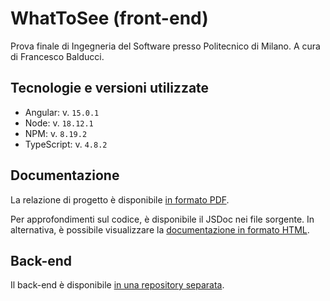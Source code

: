 # WhatToSee (front-end)
Prova finale di Ingegneria del Software presso Politecnico di Milano. A cura di Francesco Balducci.

## Tecnologie e versioni utilizzate
- Angular: v. `15.0.1`
- Node: v. `18.12.1`
- NPM: v. `8.19.2`
- TypeScript: v. `4.8.2`

## Documentazione
La relazione di progetto è disponibile [in formato PDF](<RELAZIONE PROVA FINALE.pdf>).

Per approfondimenti sul codice, è disponibile il JSDoc nei file sorgente. In alternativa, è possibile visualizzare la [documentazione in formato HTML](jsdoc/index.html).

## Back-end
Il back-end è disponibile [in una repository separata](https://github.com/BalducciFrancesco/WhatToSee-Apis).